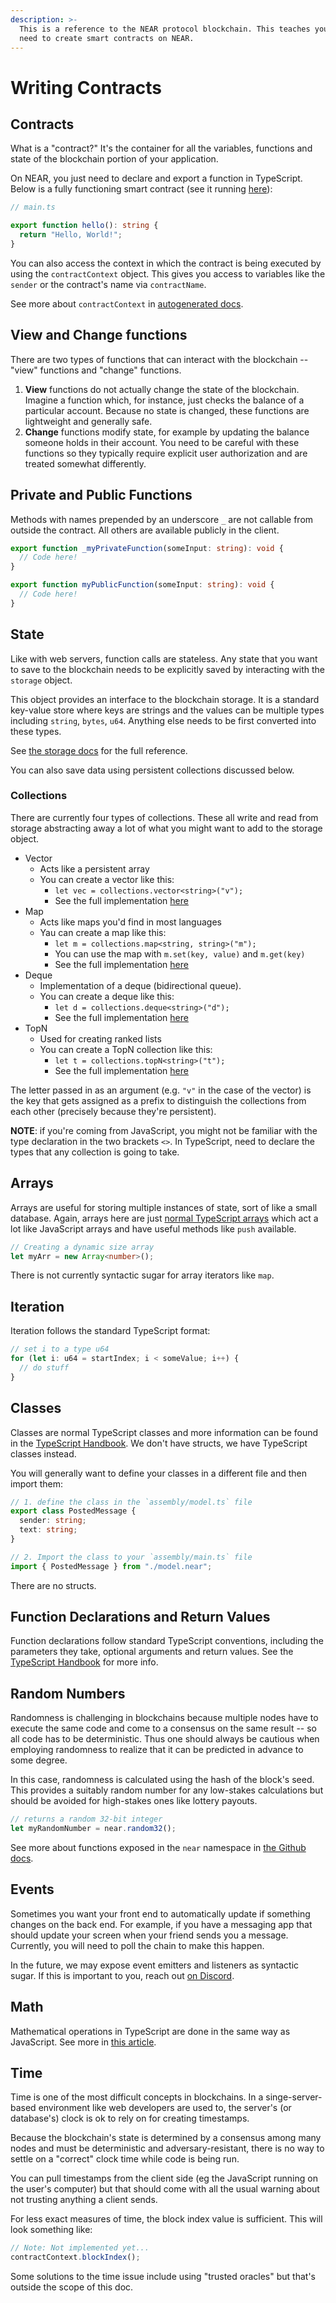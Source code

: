 ```yaml
---
description: >-
  This is a reference to the NEAR protocol blockchain. This teaches you what you
  need to create smart contracts on NEAR.
---
```


# Writing Contracts

## Contracts

What is a "contract?" It's the container for all the variables, functions and state of the blockchain portion of your application.

On NEAR, you just need to declare and export a function in TypeScript. Below is a fully functioning smart contract \(see it running [here](https://studio.nearprotocol.com/?f=67o8yzfco)\):

```typescript
// main.ts

export function hello(): string {
  return "Hello, World!";
}
```

You can also access the context in which the contract is being executed by using the `contractContext` object. This gives you access to variables like the `sender` or the contract's name via `contractName`.

See more about `contractContext` in [autogenerated docs](writing-contracts.md).

## View and Change functions

There are two types of functions that can interact with the blockchain -- "view" functions and "change" functions.

1. **View** functions do not actually change the state of the blockchain. Imagine a function which, for instance, just checks the balance of a particular account. Because no state is changed, these functions are lightweight and generally safe.
2. **Change** functions modify state, for example by updating the balance someone holds in their account. You need to be careful with these functions so they typically require explicit user authorization and are treated somewhat differently.

## Private and Public Functions

Methods with names prepended by an underscore `_` are not callable from outside the contract. All others are available publicly in the client.

```typescript
export function _myPrivateFunction(someInput: string): void {
  // Code here!
}

export function myPublicFunction(someInput: string): void {
  // Code here!
}
```

## State

Like with web servers, function calls are stateless. Any state that you want to save to the blockchain needs to be explicitly saved by interacting with the `storage` object.

This object provides an interface to the blockchain storage. It is a standard key-value store where keys are strings and the values can be multiple types including `string`, `bytes`, `u64`. Anything else needs to be first converted into these types.

See [the storage docs](writing-contracts.md) for the full reference.

You can also save data using persistent collections discussed below.

### Collections

There are currently four types of collections. These all write and read from storage abstracting away a lot of what you might want to add to the storage object.

* Vector
  * Acts like a persistent array
  * You can create a vector like this:
    * `let vec = collections.vector<string>("v");`
    * See the full implementation [here](../api-documentation/runtime-ts/modules/collections/vector.md)
* Map
  * Acts like maps you'd find in most languages
  * Yau can create a map like this:
    * `let m = collections.map<string, string>("m");`
    * You can use the map with `m.set(key, value)` and `m.get(key)`
    * See the full implementation [here](../api-documentation/runtime-ts/modules/collections/map.md)
* Deque
  * Implementation of a deque \(bidirectional queue\).
  * You can create a deque like this:
    * `let d = collections.deque<string>("d");`
    * See the full implementation [here](../api-documentation/runtime-ts/modules/collections/deque.md)
* TopN
  * Used for creating ranked lists
  * You can create a TopN collection like this:
    * `let t = collections.topN<string>("t");`
    * See the full implementation [here](../api-documentation/runtime-ts/modules/collections/topn.md)

The letter passed in as an argument \(e.g. `"v"` in the case of the vector\) is the key that gets assigned as a prefix to distinguish the collections from each other \(precisely because they're persistent\).

**NOTE**: if you're coming from JavaScript, you might not be familiar with the type declaration in the two brackets `<>`. In TypeScript, need to declare the types that any collection is going to take.

## Arrays

Arrays are useful for storing multiple instances of state, sort of like a small database. Again, arrays here are just [normal TypeScript arrays](https://www.typescriptlang.org/docs/handbook/basic-types.html) which act a lot like JavaScript arrays and have useful methods like `push` available.

```typescript
// Creating a dynamic size array
let myArr = new Array<number>();
```

There is not currently syntactic sugar for array iterators like `map`.

## Iteration

Iteration follows the standard TypeScript format:

```typescript
// set i to a type u64
for (let i: u64 = startIndex; i < someValue; i++) {
  // do stuff
}
```

## Classes

Classes are normal TypeScript classes and more information can be found in the [TypeScript Handbook](https://www.typescriptlang.org/docs/handbook/classes.html). We don't have structs, we have TypeScript classes instead.

You will generally want to define your classes in a different file and then import them:

```typescript
// 1. define the class in the `assembly/model.ts` file
export class PostedMessage {
  sender: string;
  text: string;
}
```

```typescript
// 2. Import the class to your `assembly/main.ts` file
import { PostedMessage } from "./model.near";
```

There are no structs.

## Function Declarations and Return Values

Function declarations follow standard TypeScript conventions, including the parameters they take, optional arguments and return values. See the [TypeScript Handbook](https://www.typescriptlang.org/docs/handbook/functions.html) for more info.

## Random Numbers

Randomness is challenging in blockchains because multiple nodes have to execute the same code and come to a consensus on the same result -- so all code has to be deterministic. Thus one should always be cautious when employing randomness to realize that it can be predicted in advance to some degree.

In this case, randomness is calculated using the hash of the block's seed. This provides a suitably random number for any low-stakes calculations but should be avoided for high-stakes ones like lottery payouts.

```typescript
// returns a random 32-bit integer
let myRandomNumber = near.random32();
```

See more about functions exposed in the `near` namespace in [the Github docs](https://github.com/nearprotocol/near-runtime-ts/blob/master/apidoc/modules/_near_.near.md#random32).

## Events

Sometimes you want your front end to automatically update if something changes on the back end. For example, if you have a messaging app that should update your screen when your friend sends you a message. Currently, you will need to poll the chain to make this happen.

In the future, we may expose event emitters and listeners as syntactic sugar. If this is important to you, reach out [on Discord](http://near.chat).

## Math

Mathematical operations in TypeScript are done in the same way as JavaScript. See more in [this article](https://www.tutorialspoint.com/typescript/typescript_arithmetic_operators_examples.htm).

## Time

Time is one of the most difficult concepts in blockchains. In a singe-server-based environment like web developers are used to, the server's \(or database's\) clock is ok to rely on for creating timestamps.

Because the blockchain's state is determined by a consensus among many nodes and must be deterministic and adversary-resistant, there is no way to settle on a "correct" clock time while code is being run.

You can pull timestamps from the client side \(eg the JavaScript running on the user's computer\) but that should come with all the usual warning about not trusting anything a client sends.

For less exact measures of time, the block index value is sufficient. This will look something like:

```typescript
// Note: Not implemented yet...
contractContext.blockIndex();
```

Some solutions to the time issue include using "trusted oracles" but that's outside the scope of this doc.

